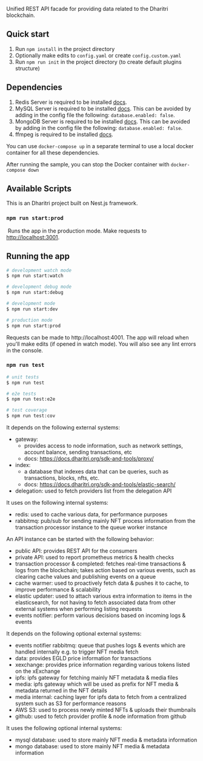 Unified REST API facade for providing data related to the Dharitri  blockchain.

## Quick start

1. Run `npm install` in the project directory
2. Optionally make edits to `config.yaml` or create `config.custom.yaml`
3. Run `npm run init` in the project directory (to create default plugins structure)

## Dependencies

1. Redis Server is required to be installed [docs](https://redis.io/).
2. MySQL Server is required to be installed [docs](https://dev.mysql.com/doc/refman/8.0/en/installing.html). This can be avoided by adding in the config file the following: `database.enabled: false`.
3. MongoDB Server is required to be installed [docs](https://www.mongodb.com/docs/manual/installation). This can be avoided by adding in the config file the following: `database.enabled: false`.
4. ffmpeg is required to be installed [docs](https://www.ffmpeg.org/download.html).

You can use `docker-compose up` in a separate terminal to use a local docker container for all these dependencies.

After running the sample, you can stop the Docker container with `docker-compose down`

## Available Scripts

This is an Dharitri  project built on Nest.js framework.

### `npm run start:prod`

​
Runs the app in the production mode.
Make requests to [http://localhost:3001](http://localhost:3001).

## Running the app

```bash
# development watch mode
$ npm run start:watch

# development debug mode
$ npm run start:debug

# development mode
$ npm run start:dev

# production mode
$ npm run start:prod
```

Requests can be made to http://localhost:4001. The app will reload when you'll make edits (if opened in watch mode). You will also see any lint errors in the console.​

### `npm run test`

```bash
# unit tests
$ npm run test

# e2e tests
$ npm run test:e2e

# test coverage
$ npm run test:cov
```

It depends on the following external systems:
- gateway: 
  - provides access to node information, such as network settings, account balance, sending transactions, etc
  - docs: https://docs.dharitri.org/sdk-and-tools/proxy/
- index: 
  - a database that indexes data that can be queries, such as transactions, blocks, nfts, etc.
  - docs: https://docs.dharitri.org/sdk-and-tools/elastic-search/
- delegation: used to fetch providers list from the delegation API

It uses on the following internal systems:
- redis: used to cache various data, for performance purposes
- rabbitmq: pub/sub for sending mainly NFT process information from the transaction processor instance to the queue worker instance

An API instance can be started with the following behavior:
- public API: provides REST API for the consumers
- private API: used to report prometheus metrics & health checks
- transaction processor & completed: fetches real-time transactions & logs from the blockchain; takes action based on various events, such as clearing cache values and publishing events on a queue
- cache warmer: used to proactively fetch data & pushes it to cache, to improve performance & scalability 
- elastic updater: used to attach various extra information to items in the elasticsearch, for not having to fetch associated data from other external systems when performing listing requests
- events notifier: perform various decisions based on incoming logs & events

It depends on the following optional external systems:
- events notifier rabbitmq: queue that pushes logs & events which are handled internally e.g. to trigger NFT media fetch
- data: provides EGLD price information for transactions
- xexchange: provides price information regarding various tokens listed on the xExchange
- ipfs: ipfs gateway for fetching mainly NFT metadata & media files
- media: ipfs gateway which will be used as prefix for NFT media & metadata returned in the NFT details
- media internal: caching layer for ipfs data to fetch from a centralized system such as S3 for performance reasons
- AWS S3: used to process newly minted NFTs & uploads their thumbnails
- github: used to fetch provider profile & node information from github

It uses the following optional internal systems:
- mysql database: used to store mainly NFT media & metadata information
- mongo database: used to store mainly NFT media & metadata information